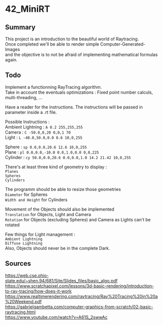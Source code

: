 # 42_MiniRT

## Summary

This project is an introduction to the beautiful world of Raytracing.<br>
Once completed we'll be able to render simple Computer-Generated-Images<br>
and the objective is to not be afraid of implementing mathematical formulas again.

## Todo

Implement a functionning RayTracing algorithm. <br>Take in account the eventuals optimizations : Fixed point number calculs, multi-threading, ...<br>

Have a reader for the instructions. The instructions will be passed in parameter inside a .rt file.<br>

Possible Instructions :<br>
Ambient Lightning : `A 0.2 255,255,255`<br>
Camera : `C -50.0,0,20 0,0,1 70`<br>
Light : `L -40.0,50.0,0.0 0.6 10,0,255`<br>

Sphere : `sp 0.0,0.0,20.6 12.6 10,0,255`<br>
Plane : `pl 0.0,0.0,-10.0 0.0,1.0,0.0 0,0,225`<br>
Cylinder : `cy 50.0,0.0,20.6 0.0,0.0,1.0 14.2 21.42 10,0,255`<br>

There's at least three kind of geometry to display :<br>
`Planes`<br>
`Spheres`<br>
`Cylinders`<br>

The programm should be able to resize those geometries<br>
`Diameter` for Spheres<br>
`Width and Height` for Cylinders<br>

Movement of the Objects should also be implemented<br>
`Translation` for Objects, Light and Camera<br>
`Rotation` for Objects (excluding Spheres) and Camera as Lights can't be rotated<br>

Few things for Light management :<br>
`Ambient Lightning`<br>
`Diffuse Lightning`<br>
Also, Objects should never be in the complete Dark.

## Sources

https://web.cse.ohio-state.edu/~shen.94/681/Site/Slides_files/basic_algo.pdf<br>
https://www.scratchapixel.com/lessons/3d-basic-rendering/introduction-to-ray-tracing/how-does-it-work<br>
https://www.realtimerendering.com/raytracing/Ray%20Tracing%20in%20a%20Weekend.pdf<br>
https://gabrielgambetta.com/computer-graphics-from-scratch/02-basic-raytracing.html<br>
https://www.youtube.com/watch?v=A61S_2swwAc<br>

